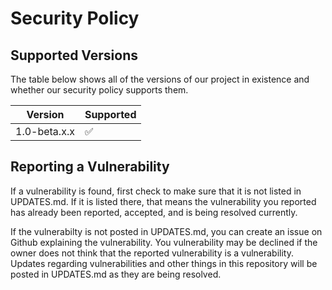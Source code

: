 # Security Policy

## Supported Versions

The table below shows all of the versions of our project in existence and whether our security policy supports them.

| Version | Supported          |
| ------- | ------------------ |
| 1.0-beta.x.x   | :white_check_mark: |

## Reporting a Vulnerability

If a vulnerability is found, first check to make sure that it is not listed in UPDATES.md. If it is listed there, that means the vulnerability you reported has already been reported,
accepted, and is being resolved currently.

If the vulnerabilty is not posted in UPDATES.md, you can create an issue on Github explaining the vulnerability. You vulnerability may be declined 
if the owner does not think that the reported vulnerability is a vulnerability. Updates regarding vulnerabilities and other things in this repository will be posted in 
UPDATES.md as they are being resolved.
